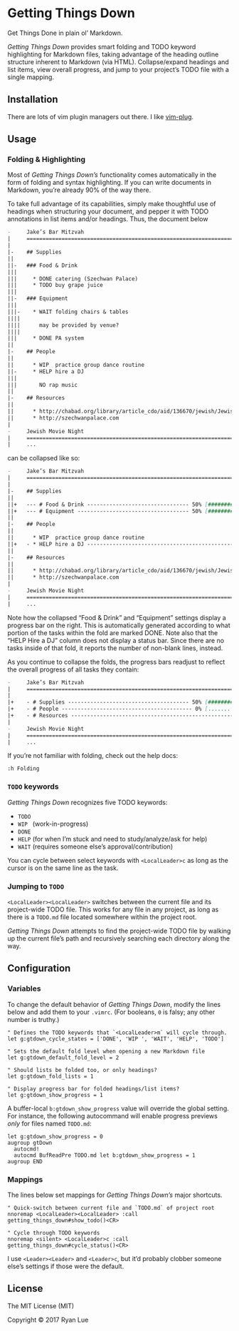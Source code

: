 Getting Things Down
===================

Get Things Done in plain ol’ Markdown.

_Getting Things Down_ provides smart folding and TODO keyword highlighting for Markdown files, taking advantage of the heading outline structure inherent to Markdown (via HTML). Collapse/expand headings and list items, view overall progress, and jump to your project’s TODO file with a single mapping.

Installation
------------

There are lots of vim plugin managers out there. I like [vim-plug](https://github.com/junegunn/vim-plug).

Usage
-----

### Folding & Highlighting

Most of _Getting Things Down’s_ functionality comes automatically in the form of folding and syntax highlighting. If you can write documents in Markdown, you’re already 90% of the way there.

To take full advantage of its capabilities, simply make thoughtful use of headings when structuring your document, and pepper it with TODO annotations in list items and/or headings. 
Thus, the document below

```markdown
-     Jake’s Bar Mitzvah
|     ================================================================================
|     
|-    ## Supplies
||    
||-   ### Food & Drink
|||   
|||     * DONE catering (Szechwan Palace)
|||     * TODO buy grape juice
|||   
||-   ### Equipment
|||   
|||-    * WAIT folding chairs & tables
||||
||||      may be provided by venue?
||||
|||     * DONE PA system
||    
|-    ## People
||    
||      * WIP  practice group dance routine
||-     * HELP hire a DJ
||| 
|||       NO rap music
||    
|-    ## Resources
||    
||      * http://chabad.org/library/article_cdo/aid/136670/jewish/Jewish-Prayers.htm
||      * http://szechwanpalace.com
|
-     Jewish Movie Night
|     ================================================================================
|     ...
```

can be collapsed like so:

```markdown
-     Jake’s Bar Mitzvah
|     ================================================================================
|     
|-    ## Supplies
||    
||+   --- # Food & Drink -------------------------------- 50% [##########..........] -
||+   --- # Equipment ----------------------------------- 50% [##########..........] -
||    
|-    ## People
||    
||      * WIP  practice group dance routine
||+   - * HELP hire a DJ ------------------------------------------------------- [1] -
||    
|-    ## Resources
||    
||      * http://chabad.org/library/article_cdo/aid/136670/jewish/Jewish-Prayers.htm
||      * http://szechwanpalace.com
|
-     Jewish Movie Night
|     ================================================================================
|     ...
```

Note how the collapsed “Food & Drink” and “Equipment” settings display a progress bar on the right. This is automatically generated according to what portion of the tasks within the fold are marked DONE. Note also that the “HELP Hire a DJ” column does not display a status bar. Since there are no tasks inside of that fold, it reports the number of non-blank lines, instead.

As you continue to collapse the folds, the progress bars readjust to reflect the overall progress of all tasks they contain:

```markdown
-     Jake’s Bar Mitzvah
|     ================================================================================
|     
|+    - # Supplies -------------------------------------- 50% [##########..........] -
|+    - # People ----------------------------------------- 0% [....................] -
|+    - # Resources ------------------------------------------------------------ [2] -
|
-     Jewish Movie Night
|     ================================================================================
|     ...
```

If you’re not familiar with folding, check out the help docs:

```viml
:h Folding
```

### `TODO` keywords

_Getting Things Down_ recognizes five TODO keywords:

  * `TODO`
  * `WIP ` (work-in-progress)
  * `DONE`
  * `HELP` (for when I’m stuck and need to study/analyze/ask for help)
  * `WAIT` (requires someone else’s approval/contribution)

You can cycle between select keywords with `<LocalLeader>c` as long as the cursor is on the same line as the task.

### Jumping to `TODO`

`<LocalLeader><LocalLeader>` switches between the current file and its project-wide TODO file. This works for any file in any project, as long as there is a `TODO.md` file located somewhere within the project root.

_Getting Things Down_ attempts to find the project-wide TODO file by walking up the current file’s path and recursively searching each directory along the way.

Configuration
-------------

### Variables

To change the default behavior of _Getting Things Down_, modify the lines below and add them to your `.vimrc`. (For booleans, `0` is falsy; any other number is truthy.)

```viml
" Defines the TODO keywords that `<LocalLeader>m` will cycle through.
let g:gtdown_cycle_states = ['DONE', 'WIP ', 'WAIT', 'HELP', 'TODO']

" Sets the default fold level when opening a new Markdown file
let g:gtdown_default_fold_level = 2

" Should lists be folded too, or only headings?
let g:gtdown_fold_lists = 1

" Display progress bar for folded headings/list items?
let g:gtdown_show_progress = 1
```

A buffer-local `b:gtdown_show_progress` value will override the global setting. For instance, the following autocommand will enable progress previews _only_ for files named `TODO.md`:

```viml
let g:gtdown_show_progress = 0
augroup gtDown
  autocmd!
  autocmd BufReadPre TODO.md let b:gtdown_show_progress = 1
augroup END
```

### Mappings

The lines below set mappings for _Getting Things Down’s_ major shortcuts.

```viml
" Quick-switch between current file and `TODO.md` of project root
nnoremap <LocalLeader><LocalLeader> :call getting_things_down#show_todo()<CR>

" Cycle through TODO keywords
nnoremap <silent> <LocalLeader>c :call getting_things_down#cycle_status()<CR>
```

I use `<Leader><Leader>` and `<Leader>c`, but it’d probably clobber someone else’s settings if those were the default.

License
-------

The MIT License (MIT)

Copyright © 2017 Ryan Lue
